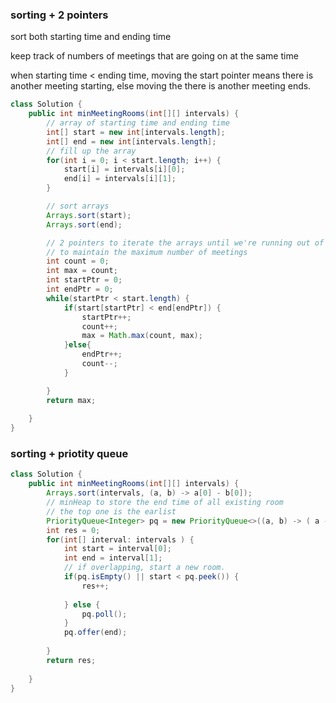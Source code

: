 ### sorting + 2 pointers

sort both starting time and ending time

keep track of numbers of meetings that are going on at the same time

when starting time < ending time, moving the start pointer means there is another meeting starting, else moving the there is another meeting ends.

```java
class Solution {
    public int minMeetingRooms(int[][] intervals) {
        // array of starting time and ending time
        int[] start = new int[intervals.length];
        int[] end = new int[intervals.length];
        // fill up the array
        for(int i = 0; i < start.length; i++) {
            start[i] = intervals[i][0];
            end[i] = intervals[i][1];
        }

        // sort arrays
        Arrays.sort(start);
        Arrays.sort(end);

        // 2 pointers to iterate the arrays until we're running out of starting time because count always decrease when we iterate the ending time
        // to maintain the maximum number of meetings
        int count = 0;
        int max = count;
        int startPtr = 0;
        int endPtr = 0;
        while(startPtr < start.length) {
            if(start[startPtr] < end[endPtr]) {
                startPtr++;
                count++;
                max = Math.max(count, max);
            }else{
                endPtr++;
                count--;
            }

        }
        return max;
        
    }
}
```

### sorting + priotity queue

```java
class Solution {
    public int minMeetingRooms(int[][] intervals) {
        Arrays.sort(intervals, (a, b) -> a[0] - b[0]);
        // minHeap to store the end time of all existing room
        // the top one is the earlist
        PriorityQueue<Integer> pq = new PriorityQueue<>((a, b) -> ( a - b));
        int res = 0;
        for(int[] interval: intervals ) {
            int start = interval[0];
            int end = interval[1];
            // if overlapping, start a new room.
            if(pq.isEmpty() || start < pq.peek()) {
                res++;
                
            } else {
                pq.poll(); 
            }
            pq.offer(end);
        
        }
        return res;
        
    }
}
```

